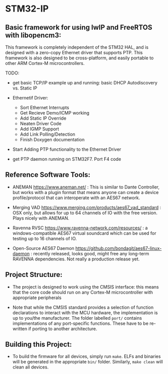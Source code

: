 # STM32-IP
## Basic framework for using lwIP and FreeRTOS with libopencm3:

This framework is completely independent of the STM32 HAL, and is designed with a zero-copy Ethernet driver that supports PTP.
This framework is also designed to be cross-platform, and easily portable to other ARM Cortex-M microcontrollers.

TODO:

* get basic TCP/IP example up and running: basic DHCP Autodiscovery vs. Static IP

* Ethernetif Driver:
  - Sort Ethernet Interrupts
  - Get Recieve Demo/ICMP working
  - Add Static IP Override
  - Neaten Driver Code
  - Add IGMP Support
  - Add Link Polling/Detection
  - Finish Doxygen documentation

* Start Adding PTP functionality to the Ethernet Driver

* get PTP daemon running on STM32F7. Port F4 code

## Reference Software Tools:

* ANEMAN https://www.aneman.net/ : This is similar to Dante Controller, but works with a plugin format that means anyone can create a device profile/protocol that can interoperate with an AES67 network.

* Merging VAD https://www.merging.com/products/aes67_vad_standard : OSX only, but allows for up to 64 channels of IO with the free version. Plays nicely with ANEMAN.

* Ravenna RVSC https://www.ravenna-network.com/resources/ : a windows-compatible AES67 virtual soundcard which can be used for testing up to 16 channels of IO.

* Open-Source AES67 Daemon https://github.com/bondagit/aes67-linux-daemon : recently released, looks good, might free any long-term RAVENNA dependencies. Not really a production release yet.

## Project Structure:

* The project is designed to work using the CMSIS interface: this means that the core code should run on any Cortex-M microcontroller with appropriate peripherals

* Note that while the CMSIS standard provides a selection of function declarations to interact with the MCU hardware, the implementation is up to you/the manufacturer. The folder labelled ```port/``` contains implementations of any port-specific functions. These have to be re-written if porting to another architecture.

## Building this Project:

* To build the firmware for all devices, simply run ```make```. ELFs and binaries will be generated in the appropriate ```bin/``` folder. Similarly, ```make clean``` will clean all devices.
